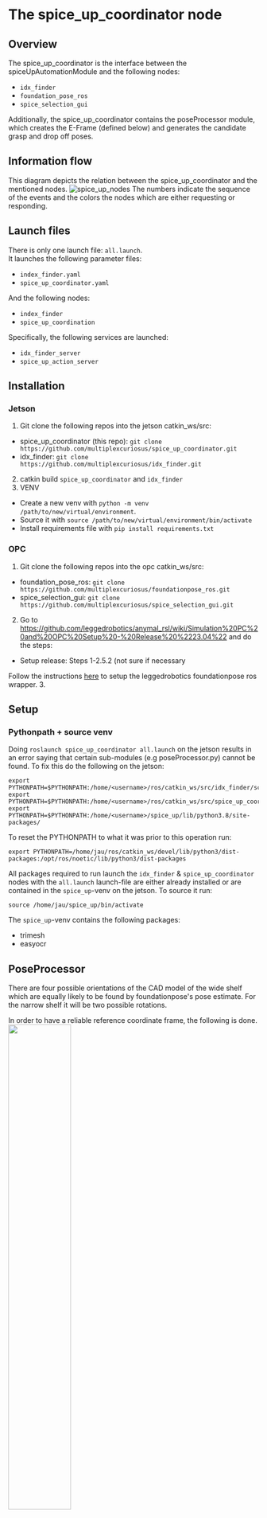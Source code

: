 # The spice_up_coordinator node
## Overview
The spice_up_coordinator is the interface between the spiceUpAutomationModule and the following nodes:
* `idx_finder`
* `foundation_pose_ros`
* `spice_selection_gui`

Additionally, the spice_up_coordinator contains the poseProcessor module, which creates the E-Frame (defined below) and generates the candidate grasp and drop off poses.
## Information flow
This diagram depicts the relation between the spice_up_coordinator and the mentioned nodes.
![spice_up_nodes](https://github.com/user-attachments/assets/94ca1baa-e273-4804-a574-ece3452ac3f9)
The numbers indicate the sequence of the events and the colors the nodes which are either requesting or responding.

## Launch files
There is only one launch file: `all.launch`.   
It launches the following parameter files:  
* `index_finder.yaml`
* `spice_up_coordinator.yaml`  <br />

And the following nodes:  
* `index_finder`
* `spice_up_coordination`  <br />

Specifically, the following services are launched:  
* `idx_finder_server` 
* `spice_up_action_server` 

## Installation
### Jetson
1. Git clone the following repos into the jetson catkin_ws/src:
* spice_up_coordinator (this repo): `git clone https://github.com/multiplexcuriosus/spice_up_coordinator.git`
* idx_finder: `git clone https://github.com/multiplexcuriosus/idx_finder.git`
2. catkin build `spice_up_coordinator` and `idx_finder`
3. VENV
* Create a new venv with `python -m venv /path/to/new/virtual/environment`.
* Source it with `source /path/to/new/virtual/environment/bin/activate `
* Install requirements file with `pip install requirements.txt`
### OPC
1. Git clone the following repos into the opc catkin_ws/src:
* foundation_pose_ros: `git clone https://github.com/multiplexcuriosus/foundationpose_ros.git`
* spice_selection_gui: `git clone https://github.com/multiplexcuriosus/spice_selection_gui.git`
2. Go to https://github.com/leggedrobotics/anymal_rsl/wiki/Simulation%20PC%20and%20OPC%20Setup%20-%20Release%20%2223.04%22 and do the steps:
  * Setup release: Steps 1-2.5.2 (not sure if necessary
  
  Follow the instructions [here](https://github.com/leggedrobotics/foundation_pose_ros?tab=readme-ov-filea) to setup the leggedrobotics foundationpose ros wrapper.
3. 


## Setup
### Pythonpath + source venv
Doing `roslaunch spice_up_coordinator all.launch` on the jetson results in an error saying that certain sub-modules (e.g poseProcessor.py) cannot be found. To fix this do the following on the jetson:
```
export PYTHONPATH=$PYTHONPATH:/home/<username>/ros/catkin_ws/src/idx_finder/scripts/  
export PYTHONPATH=$PYTHONPATH:/home/<username>/ros/catkin_ws/src/spice_up_coordinator/scripts/  
export PYTHONPATH=$PYTHONPATH:/home/<username>/spice_up/lib/python3.8/site-packages/

```
To reset the PYTHONPATH to what it was prior to this operation run:
```
export PYTHONPATH=/home/jau/ros/catkin_ws/devel/lib/python3/dist-packages:/opt/ros/noetic/lib/python3/dist-packages
```

All packages required to run launch the `idx_finder` & `spice_up_coordinator` nodes with the `all.launch` launch-file are either already installed or are contained in the `spice_up`-venv on the jetson. To source it run:
```
source /home/jau/spice_up/bin/activate  
```
The `spice_up`-venv contains the following packages:
* trimesh
* easyocr

## PoseProcessor
There are four possible orientations of the CAD model of the wide shelf which are equally likely to be found by foundationpose's pose estimate.
For the narrow shelf it will be two possible rotations. 

In order to have a reliable reference coordinate frame, the following is done.
<img src="https://github.com/user-attachments/assets/d405b2dc-6dc7-411d-877c-1d651fd5fcca" width=50% height=50%>

1. From the returned pose estimate, all 3D corner positions are identified.
2. Based on the C-frame x-axis, all corners are separated into a left and a right group (blue and red in the image above)
3. For the L-group, the closest corner to the camera is defined as H-corner, the farthest the J-corner. Analogously for the right group with F and G
4. For the L-group A is defined as the corner in {A,D} which is closest to H and D as the other one from {A,D}. Analogously for the R-group with E & I. Now all corners from the the initial pose estimate are well defined.
5. The E-frame is defined as follows:
* X-Axis: unit_vector_EF
* Y-Axis: unit_vector_ED
* Z-Axis: unit_vector_EG

